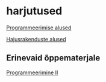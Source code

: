 # harjutused

[Programmeerimise alused]([https://github.com/timotr/harjutused/tree/main/progre](https://github.com/timotr/harjutused/blob/main/progre/README.md))

[Hajusrakenduste alused](https://github.com/timotr/harjutused/tree/main/hajusrakendused)


## Erinevaid õppematerjale

[Programmeerimine II](https://taltech-coding.gitlab.io/prog2/#)
